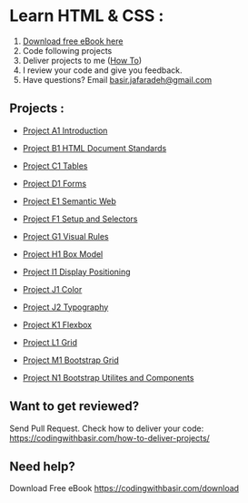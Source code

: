 # Learn HTML & CSS :

1. [Download free eBook here](https://codingwithbasir.com/download)
2. Code following projects
3. Deliver projects to me ([How To](https://codingwithbasir.com/how-to-deliver-projects/))
4. I review your code and give you feedback.
5. Have questions? Email [basir.jafaradeh@gmail.com](mailto:basir.jafaradeh@gmail.com)

## Projects :

- [Project A1 Introduction ](project-htmlcss-a1-introduction)

- [Project B1 HTML Document Standards ](project-htmlcss-b1-htmlcss-document-standards)

- [Project C1 Tables](project-htmlcss-c1-tables)

- [Project D1 Forms](project-htmlcss-d1-forms)

- [Project E1 Semantic Web](project-htmlcss-e1-semantic-web)

- [Project F1 Setup and Selectors ](project-htmlcss-f1-setup-and-selectors)

- [Project G1 Visual Rules ](project-htmlcss-g1-visual-rules)

- [Project H1 Box Model](project-htmlcss-h1-box-model)

- [Project I1 Display Positioning](project-htmlcss-i1-display-positioning)

- [Project J1 Color](project-htmlcss-j1-color)

- [Project J2 Typography](project-htmlcss-j2-typography)

- [Project K1 Flexbox](project-htmlcss-k1-flexbox)

- [Project L1 Grid](project-htmlcss-l1-grid)

- [Project M1 Bootstrap Grid](project-htmlcss-m1-bootstrap-grid)

- [Project N1 Bootstrap Utilites and Components](project-htmlcss-n1-bootstrap-utilities-components)

## Want to get reviewed? 

Send Pull Request. Check how to deliver your code: https://codingwithbasir.com/how-to-deliver-projects/

## Need help?

Download Free eBook https://codingwithbasir.com/download
